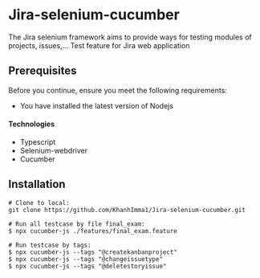 # Jira-selenium-cucumber

The Jira selenium framework aims to provide ways for testing modules of projects, issues,...
Test feature for Jira web application

## Prerequisites

Before you continue, ensure you meet the following requirements:

* You have installed the latest version of Nodejs

#### Technologies

- Typescript
- Selenium-webdriver
- Cucumber

## Installation

```
# Clone to local:
git clone https://github.com/KhanhImma1/Jira-selenium-cucumber.git

# Run all testcase by file final_exam:
$ npx cucumber-js ./features/final_exam.feature

# Run testcase by tags:
$ npx cucumber-js --tags "@createkanbanproject"
$ npx cucumber-js --tags "@changeissuetype"
$ npx cucumber-js --tags "@deletestoryissue"

```
